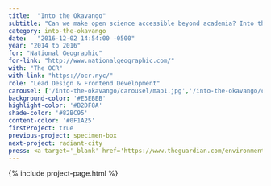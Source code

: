 ```yaml
---
title:  "Into the Okavango"
subtitle: "Can we make open science accessible beyond academia? Into the Okavango turns a field expedition in Botswana into an immersive online experience and a user-friendly API."
category: into-the-okavango
date:   "2016-12-02 14:54:00 -0500"
year: "2014 to 2016"
for: "National Geographic"
for-link: "http://www.nationalgeographic.com/"
with: "The OCR"
with-link: "https://ocr.nyc/"
role: "Lead Design & Frontend Development"
carousel: ['/into-the-okavango/carousel/map1.jpg','/into-the-okavango/carousel/journal1.jpg','/into-the-okavango/carousel/journal3.jpg','/into-the-okavango/2016/journal4.jpg']
background-color: '#E3EBEB'
highlight-color: '#B2DF8A'
shade-color: '#82BC95'
content-color: '#0F1A25'
firstProject: true 
previous-project: specimen-box
next-project: radiant-city
press: <a target='_blank' href='https://www.theguardian.com/environment/radical-conservation/2015/may/28/expedition-source-okavango-delta'>The Guardian</a>, <a target='_blank' href='http://news.nationalgeographic.com/2015/05/150527-okavango-wilderness-project-delta-africa-wetland/'>National Geographic</a>, <a target='_blank' href='http://theterramarproject.org/thedailycatch/the-internet-of-earth-things-engineering-into-the-okavango/'>The Terramar Project</a>
---
```


{% include project-page.html %}